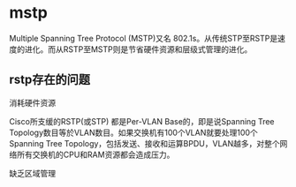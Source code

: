 # mstp

Multiple Spanning Tree Protocol (MSTP)又名 802.1s。从传统STP至RSTP是速度的进化。而从RSTP至MSTP则是节省硬件资源和层级式管理的进化。

## rstp存在的问题

消耗硬件资源

Cisco所支缓的RSTP(或STP) 都是Per-VLAN Base的，即是说Spanning Tree Topology数目等於VLAN数目。如果交换机有100个VLAN就要处理100个Spanning Tree Topology，包括发送、接收和运算BPDU，VLAN越多，对整个网络所有交换机的CPU和RAM资源都会造成压力。

缺乏区域管理

